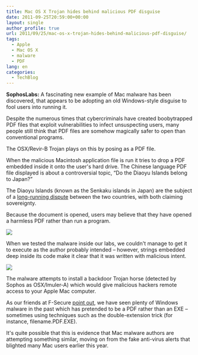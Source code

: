 ```yaml
---
title: Mac OS X Trojan hides behind malicious PDF disguise
date: 2011-09-25T20:59:00+00:00
layout: single
author_profile: true
url: 2011/09/25/mac-os-x-trojan-hides-behind-malicious-pdf-disguise/
tags:
  - Apple
  - Mac OS X
  - malware
  - PDF
lang: en
categories: 
  - TechBlog
---
```

**SophosLabs:** A fascinating new example of Mac malware has been discovered, that appears to be adopting an old Windows-style disguise to fool users into running it.

Despite the numerous times that cybercriminals have created boobytrapped PDF files that exploit vulnerabilities to infect unsuspecting users, many people still think that PDF files are somehow magically safer to open than conventional programs.

The OSX/Revir-B Trojan plays on this by posing as a PDF file.

When the malicious Macintosh application file is run it tries to drop a PDF embedded inside it onto the user's hard drive. The Chinese language PDF file displayed is about a controversial topic, “Do the Diaoyu Islands belong to Japan?”

The Diaoyu Islands (known as the Senkaku islands in Japan) are the subject of a [long-running dispute](http://www.bbc.co.uk/news/world-asia-pacific-11341139) between the two countries, with both claiming sovereignty.

Because the document is opened, users may believe that they have opened a harmless PDF rather than run a program.

[![](http://1.bp.blogspot.com/-WXwdCYfuu3M/Tn-Ow1rwt9I/AAAAAAAAECc/zmMDSxCQYYg/s400/mac-malware-pdf.jpg)](http://1.bp.blogspot.com/-WXwdCYfuu3M/Tn-Ow1rwt9I/AAAAAAAAECc/zmMDSxCQYYg/s1600/mac-malware-pdf.jpg)

When we tested the malware inside our labs, we couldn't manage to get it to execute as the author probably intended – however, strings embedded deep inside its code make it clear that it was written with malicious intent.

[![](http://4.bp.blogspot.com/-0962DWjitOw/Tn-O_E7mNsI/AAAAAAAAECg/kCNY2kHrHdk/s400/malware-code.jpg)](http://4.bp.blogspot.com/-0962DWjitOw/Tn-O_E7mNsI/AAAAAAAAECg/kCNY2kHrHdk/s1600/malware-code.jpg)

The malware attempts to install a backdoor Trojan horse (detected by Sophos as OSX/Imuler-A) which would give malicious hackers remote access to your Apple Mac computer.

As our friends at F-Secure [point out](http://www.f-secure.com/weblog/archives/00002241.html), we have seen plenty of Windows malware in the past which has pretended to be a PDF rather than an EXE – sometimes using techniques such as the double-extension trick (for instance, filename.PDF.EXE).

It's quite possible that this is evidence that Mac malware authors are attempting something similar, moving on from the fake anti-virus alerts that blighted many Mac users earlier this year.